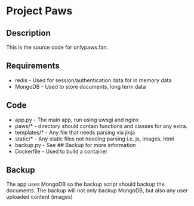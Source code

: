 # Project Paws

## Description

This is the source code for onlypaws.fan.

## Requirements

- redis - Used for session/authentication data for in memory data
- MongoDB - Used to store documents, long term data

## Code

- app.py - The main app, run using uwsgi and nginx
- paws/* - directory should contain functions and classes for any extra.
- templates/* - Any file that needs parsing via jinja
- static/* - Any static files not needing parsing i.e. js, images, html
- backup.py - See ## Backup for more information
- Dockerfile - Used to build a container

## Backup

The app uses MongoDB so the backup script should backup the documents.
The backup will not only backup MongoDB, but also any user uploaded
content (images)
